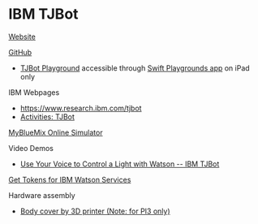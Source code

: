 # IBM TJBot

[Website](https://ibmtjbot.github.io)

[GitHub](https://github.com/ibmtjbot/tjbot)
- [TJBot Playground](https://github.com/jweisz/tjbot-playground) accessible through [Swift Playgrounds app](https://apps.apple.com/app/id1496833156) on iPad only

IBM Webpages
- https://www.research.ibm.com/tjbot
- [Activities: TJBot](https://www.ibm.org/activities/tjbot)

[MyBlueMix Online Simulator](https://my-tjbot.mybluemix.net)

Video Demos
- [Use Your Voice to Control a Light with Watson -- IBM TJBot](https://www.youtube.com/watch?v=Wvnh7ie3D6o)

[Get Tokens for IBM Watson Services](https://cloud.ibm.com/docs/watson?topic=watson-gs-tokens-watson-tokens)

Hardware assembly
- [Body cover by 3D printer (Note: for PI3 only)](https://www.instructables.com/id/Build-a-3D-Printed-TJBot)
